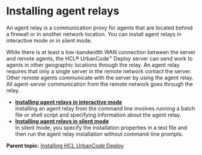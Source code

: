 # Installing agent relays

An agent relay is a communication proxy for agents that are located behind a firewall or in another network location. You can install agent relays in interactive mode or in silent mode.

While there is at least a low-bandwidth WAN connection between the server and remote agents, the HCL® UrbanCode™ Deploy server can send work to agents in other geographic locations through the relay. An agent relay requires that only a single server in the remote network contact the server. Other remote agents communicate with the server by using the agent relay. All agent-server communication from the remote network goes through the relay.

-   **[Installing agent relays in interactive mode](../../com.udeploy.install.doc/topics/install_agentrelay_interactive.md)**  
Installing an agent relay from the command line involves running a batch file or shell script and specifying information about the agent relay.
-   **[Installing agent relays in silent mode](../../com.udeploy.install.doc/topics/install_agentrelay_silent.md)**  
In silent mode, you specify the installation properties in a text file and then run the agent relay installation without command-line prompts.

**Parent topic:** [Installing HCL UrbanCode Deploy](../../com.udeploy.install.doc/topics/install_ch.md)

